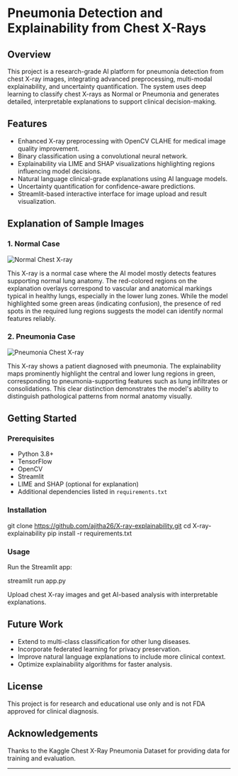 # Pneumonia Detection and Explainability from Chest X-Rays

## Overview

This project is a research-grade AI platform for pneumonia detection from chest X-ray images, integrating advanced preprocessing, multi-modal explainability, and uncertainty quantification. The system uses deep learning to classify chest X-rays as Normal or Pneumonia and generates detailed, interpretable explanations to support clinical decision-making.

## Features

- Enhanced X-ray preprocessing with OpenCV CLAHE for medical image quality improvement.
- Binary classification using a convolutional neural network.
- Explainability via LIME and SHAP visualizations highlighting regions influencing model decisions.
- Natural language clinical-grade explanations using AI language models.
- Uncertainty quantification for confidence-aware predictions.
- Streamlit-based interactive interface for image upload and result visualization.

## Explanation of Sample Images

### 1. Normal Case

![Normal Chest X-ray](./images/n.jpg)

This X-ray is a normal case where the AI model mostly detects features supporting normal lung anatomy. The red-colored regions on the explanation overlays correspond to vascular and anatomical markings typical in healthy lungs, especially in the lower lung zones. While the model highlighted some green areas (indicating confusion), the presence of red spots in the required lung regions suggests the model can identify normal features reliably.

### 2. Pneumonia Case

![Pneumonia Chest X-ray](./images/pneumonia.jpg)

This X-ray shows a patient diagnosed with pneumonia. The explainability maps prominently highlight the central and lower lung regions in green, corresponding to pneumonia-supporting features such as lung infiltrates or consolidations. This clear distinction demonstrates the model's ability to distinguish pathological patterns from normal anatomy visually.

## Getting Started

### Prerequisites

- Python 3.8+
- TensorFlow
- OpenCV
- Streamlit
- LIME and SHAP (optional for explanation)
- Additional dependencies listed in `requirements.txt`

### Installation

git clone https://github.com/ajitha26/X-ray-explainability.git
cd X-ray-explainability
pip install -r requirements.txt

### Usage

Run the Streamlit app:

streamlit run app.py


Upload chest X-ray images and get AI-based analysis with interpretable explanations.

## Future Work

- Extend to multi-class classification for other lung diseases.
- Incorporate federated learning for privacy preservation.
- Improve natural language explanations to include more clinical context.
- Optimize explainability algorithms for faster analysis.

## License

This project is for research and educational use only and is not FDA approved for clinical diagnosis.

## Acknowledgements

Thanks to the Kaggle Chest X-Ray Pneumonia Dataset for providing data for training and evaluation.

---


